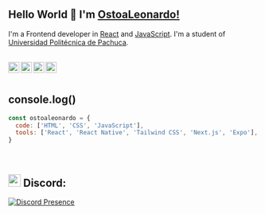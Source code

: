 ## Hello World 👋 I'm [OstoaLeonardo!](https://ostoaleonardo.vercel.app/)
I'm a Frontend developer in [React](https://reactjs.org) and [JavaScript](https://www.javascript.com/). I'm a student of [Universidad Politécnica de Pachuca](https://www.upp.edu.mx/).

<br/>

<div>
<a href="https://ostoaleonardo.vercel.app/">
<img align="left" alt="OstoaLeonardo Portfolio" width="22px" src="https://icongr.am/fontawesome/link.svg?size=128&color=70c8ff" />
</a>
<a href="https://www.linkedin.com/in/ostoaleonardo/">
<img align="left" alt="OstoaLeonardo LinkedIn" width="22px" src="https://icongr.am/fontawesome/linkedin.svg?size=128&color=70c8ff" />
</a>
<a href="https://www.behance.net/ostoaleonardo">
<img align="left" alt="OstoaLeonardo Behance" width="22px" src="https://icongr.am/fontawesome/behance.svg?size=128&color=70c8ff" />
</a>
<a href="https://twitter.com/ostoaleonardo_">
<img align="left" alt="OstoaLeonardo Twitter" width="22px" src="https://icongr.am/fontawesome/twitter.svg?size=128&color=70c8ff" />
</a>
</div>

<br />
<br />

## console.log()

```javascript
const ostoaleonardo = {
  code: ['HTML', 'CSS', 'JavaScript'],
  tools: ['React', 'React Native', 'Tailwind CSS', 'Next.js', 'Expo'],
}
```

<br />

## <img src="https://cdn3.emoji.gg/emojis/5542-discord-clyde-gif.gif" width="25"> Discord:
[![Discord Presence](https://lanyard.cnrad.dev/api/771148579356016650?bg=0d1117&hideProfile=true)](https://discord.com/users/771148579356016650)
